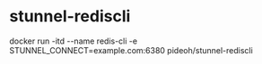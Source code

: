 # stunnel-rediscli

docker run -itd --name redis-cli -e STUNNEL_CONNECT=example.com:6380
    pideoh/stunnel-rediscli
